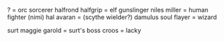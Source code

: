 ? = orc sorcerer
halfrond halfgrip = elf gunslinger
niles miller = human fighter (nimi)
hal avaran = (scythe wielder?)
damulus soul flayer = wizard

surt
maggie
garold = surt's boss
croos = lacky
